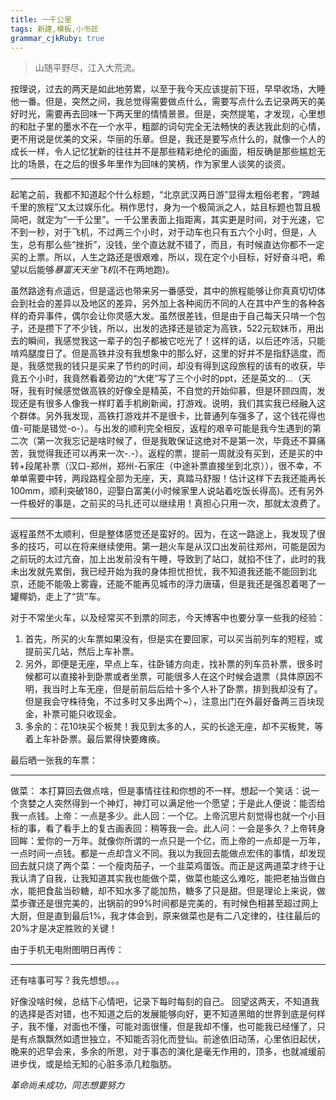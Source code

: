 ```yaml
---
title: 一千公里 
tags: 新建,模板,小书匠
grammar_cjkRuby: true
---
```


>山随平野尽，江入大荒流。

按理说，过去的两天是如此地劳累，以至于我今天应该提前下班，早早收场，大睡他一番。但是，突然之间，我总觉得需要做点什么，需要写点什么去记录两天的美好时光，需要再去回味一下两天里的情情景景。但是，突然提笔，才发现，心里想的和肚子里的墨水不在一个水平，粗鄙的词句完全无法畅快的表达我此刻的心情，更不用说是优美的文采，华丽的乐章。但是，我还是要写点什么的，就像一个人的成长一样，令人记忆犹新的往往并不是那些精彩绝伦的画面，相反确是那些尴尬无比的场景，在之后的很多年里作为回味的笑柄，作为家里人谈笑的谈资。


----------


起笔之前，我都不知道起个什么标题，“北京武汉两日游”显得太粗俗老套，“跨越千里的旅程”又太过娱乐化。稍作思忖，身为一个极简派之人，姑且标题也暂且极简吧，就定为“一千公里”。一千公里表面上指距离，其实更是时间，对于光速，它不到一秒，对于飞机，不过两三个小时，对于动车也只有五六个小时，但是，人生，总有那么些“挫折”，没钱，坐个直达就不错了，而且，有时候直达你都不一定买的上票。所以，人生之路还是很艰难，所以，现在定个小目标，好好奋斗吧，希望以后能够*暴富天天坐飞机*(不在两地跑)。

虽然路途有点遥远，但是遥远也带来另一番感受，其中的旅程能够让你真真切切体会到社会的差异以及地区的差异，另外加上各种阅历不同的人在其中产生的各种各样的奇异事件，偶尔会让你灵感大发。虽然很差钱，但是由于自己每天只啃一个包子，还是攒下了不少钱，所以，出发的选择还是锁定为高铁，522元软妹币，用出去的瞬间，我感觉我这一辈子的包子都被它吃光了！这样的话，以后还咋活，只能啃鸡腿度日了。但是高铁并没有我想象中的那么好，这里的好并不是指舒适度，而是，我感觉我的钱只是买来了节约的时间，却没有得到这段旅程的该有的收获，毕竟五个小时，我竟然看着旁边的“大佬”写了三个小时的ppt，还是英文的...（天呀，我有时候感觉做高铁的好像全是精英，不自觉的开始仰慕，但是环顾四周，发现还是有很多人像我一样盯着手机刷新闻，打游戏。说明，我们其实我已经融入这个群体。另外我发现，高铁打游戏并不是很卡，比普通列车强多了，这个钱花得也值-可能是错觉-o-）。与出发的顺利完全相反，返程的艰辛可能是我今生遇到的第二次（第一次我忘记是啥时候了，但是我敢保证这绝对不是第一次，毕竟还不算痛苦，我觉得我还可以再来一次-.-）。返程的票，提前一周就没有买到，还是买的中转+段尾补票（汉口-郑州，郑州-石家庄（中途补票直接坐到北京）），很不幸，不单单需要中转，两段路程全部为无座，天，真踏马舒服！估计这样下去我还能再长100mm，顺利突破180，迎娶白富美(小时候家里人说站着吃饭长得高)。还有另外一件极好的事是，之前买的马扎还可以继续用！真担心只用一次，那就太浪费了。


----------


返程虽然不太顺利，但是整体感觉还是蛮好的。因为，在这一路途上，我发现了很多的技巧，可以在将来继续使用。第一趟火车是从汉口出发前往郑州，可能是因为之前玩的太过亢奋，加上出发前没有午睡，导致到了站口，就掐不住了，此时的我未出发就先累倒，我已经开始为我的身体担忧担忧，我不知道我还能不能回到北京，还能不能吸上雾霾，还能不能再见城市的浮力唐璜，但是我还是强忍着喝了一罐椰奶，走上了“货”车。

对于不常坐火车，以及经常买不到票的同志，今天博客中也要分享一些我的经验：
1. 首先，所买的火车票如果没有，但是实在要回家，可以买当前列车的短程，或提前买几站，然后上车补票。
2. 另外，即便是无座，早点上车，往卧铺方向走，找补票的列车员补票，很多时候都可以直接补到卧票或者坐票，可能很多人在这个时候会退票（具体原因不明，我当时上车无座，但是前前后后给十多个人补了卧票，排到我却没有了。但是我会守株待兔，不过多时又多出两个~），注意出门在外最好备两三百块现金，补票可能只收现金。
3. 多余的：花10块买个板凳！我见到太多的人，买的长途无座，却不买板凳，等着上车补卧票。最后累得快要瘫痪。

最后晒一张我的车票：


----------


做菜：
本打算回去做点啥，但是事情往往和你想的不一样。想起一个笑话：说一个贪婪之人突然得到一个神灯，神灯可以满足他一个愿望；于是此人便说：能否给我一点钱。上帝：一点是多少。此人回：一个亿。上帝沉思片刻觉得也就一个小目标的事，看了看手上的复古画表回：稍等我一会。此人问：一会是多久？上帝转身回眸：爱你的一万年。就像你所谓的一点只是一个亿，而上帝的一点却是一万年，一点时间一点钱。都是一点却含义不同。我以为我回去能做点宏伟的事情，却发现回去就只烧了两个菜：一个瘦肉茄子，一个韭菜鸡蛋饭。而正是这两道菜才终于让我认清了自我，让我知道其实我也能做个菜，做菜也能这么难吃，能把老抽当做白水，能把食盐当砂糖，却不知水多了能加热，糖多了只是甜。但是理论上来说，做菜步骤还是很完美的，出锅前的99%时间都是完美的，有时候色相甚至超过网上大厨，但是直到最后1%，我才体会到，原来做菜也是有二八定律的，往往最后的20%才是决定胜败的关键！

由于手机无电附图明日再传：


----------


还有啥事可写？我先想想。。。

好像没啥时候，总结下心情吧，记录下每时每刻的自己。
回望这两天，不知道我的选择是否对错，也不知道之后的发展能够向好，更不知道黑暗的世界到底是何样子，我不懂，对面也不懂，可能对面很懂，但是我却不懂，也可能我已经懂了，只是有点飘飘然如遗世独立，不知能否羽化而登仙。前途依旧动荡，心里依旧起伏，晚来的迟早会来，多余的所思，对于事态的演化是毫无作用的，顶多，也就减缓前进步伐，或是给无知的心脏多添几粒脂肪。

*革命尚未成功，同志想要努力*



